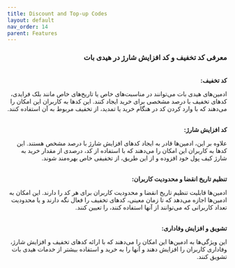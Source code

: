 ```yaml
---
title: Discount and Top-up Codes
layout: default
nav_order: 14
parent: Features
---
```


<head>
    <meta charset="utf-8">
    <link rel="stylesheet" href="https://b3h1z.github.io/HidyBot-Docs/assets/css/style.css">
</head>
<div dir="rtl">

<h3>معرفی کد تخفیف و کد افزایش شارژ در هیدی بات</h3>
<br>
<b>کد تخفیف:</b>
<p>ادمین‌های هیدی بات می‌توانند در مناسبت‌های خاص یا تاریخ‌های خاص مانند بلک فرایدی، کدهای تخفیف با درصد مشخصی برای خرید ایجاد کنند. این کدها به کاربران این امکان را می‌دهند که با وارد کردن کد در هنگام خرید یا تمدید، از تخفیف مربوط به آن استفاده کنند.</p>

<br>
<b>کد افزایش شارژ:</b>
<p>علاوه بر این، ادمین‌ها قادر به ایجاد کدهای افزایش شارژ با درصد مشخص هستند. این کدها به کاربران این امکان را می‌دهند که با استفاده از کد، درصدی از مقدار خرید به شارژ کیف پول خود افزوده و از این طریق، از تخفیفی خاص بهره‌مند شوند.</p>

<br>
<b>تنظیم تاریخ انقضا و محدودیت کاربران:</b>
<p>ادمین‌ها قابلیت تنظیم تاریخ انقضا و محدودیت کاربران برای هر کد را دارند. این امکان به ادمین‌ها اجازه می‌دهد که تا زمان معینی، کدهای تخفیف را فعال نگه دارند و یا محدودیت تعداد کاربرانی که می‌توانند از آنها استفاده کنند، را تعیین کنند.</p>

<br>
<b>تشویق و افزایش وفاداری:</b>
<p>این ویژگی‌ها به ادمین‌ها این امکان را می‌دهند که با ارائه کدهای تخفیف و افزایش شارژ، وفاداری کاربران را افزایش دهند و آنها را به خرید و استفاده بیشتر از خدمات هیدی بات تشویق کنند.</p>

</div>

